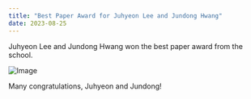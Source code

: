 ```yaml
---
title: "Best Paper Award for Juhyeon Lee and Jundong Hwang"
date: 2023-08-25
---
```


Juhyeon Lee and Jundong Hwang won the best paper award from the school.

![Image](//bspl.korea.ac.kr/Board/Lab_News/2023/2023_08_25_BestPaperAward_JuhyeonLee_JundongHwang.jpg)

Many congratulations, Juhyeon and Jundong!
